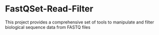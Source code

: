 # FastQSet-Read-Filter
This project provides a comprehensive set of tools to manipulate and filter biological sequence data from FASTQ files
